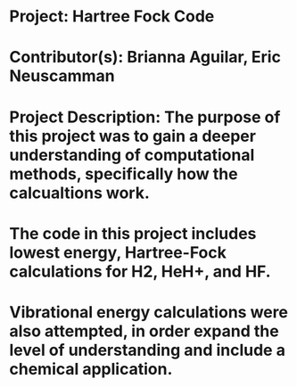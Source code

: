 # Project: Hartree Fock Code

# Contributor(s): Brianna Aguilar, Eric Neuscamman

# Project Description: The purpose of this project was to gain a deeper understanding of computational methods, specifically how the calcualtions work.
#                      The code in this project includes lowest energy, Hartree-Fock calculations for H2, HeH+, and HF. 
#                      Vibrational energy calculations were also attempted, in order expand the level of understanding and include a chemical application. 

